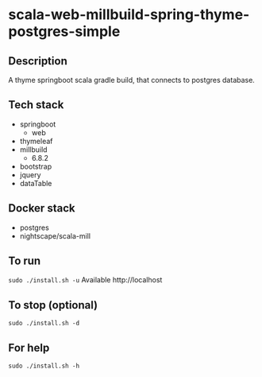 # scala-web-millbuild-spring-thyme-postgres-simple

## Description
A thyme springboot scala gradle build,
that connects to postgres database.

## Tech stack
- springboot
  - web
- thymeleaf
- millbuild
  - 6.8.2
- bootstrap
- jquery
- dataTable

## Docker stack
- postgres
- nightscape/scala-mill

## To run
`sudo ./install.sh -u`
Available http://localhost

## To stop (optional)
`sudo ./install.sh -d`

## For help
`sudo ./install.sh -h`

